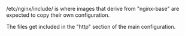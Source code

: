 /etc/nginx/include/ is where images that derive from "nginx-base" are expected to copy their own configuration.

The files get included in the "http" section of the main configuration.
